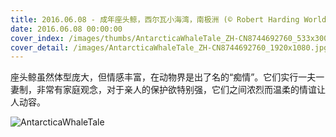 ```yaml
---
title: 2016.06.08 - 成年座头鲸，西尔瓦小海湾，南极洲 (© Robert Harding World Imagery/Offset)
date: 2016.06.08 00:00:00
cover_index: /images/thumbs/AntarcticaWhaleTale_ZH-CN8744692760_533x300.jpg
cover_detail: /images/AntarcticaWhaleTale_ZH-CN8744692760_1920x1080.jpg
---
```


座头鲸虽然体型庞大，但情感丰富，在动物界是出了名的“痴情”。它们实行一夫一妻制，非常有家庭观念，对于亲人的保护欲特别强，它们之间浓烈而温柔的情谊让人动容。

![AntarcticaWhaleTale](/images/AntarcticaWhaleTale_ZH-CN8744692760_1920x1080.jpg)
